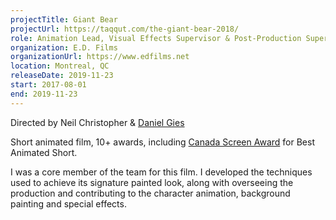 ```yaml
---
projectTitle: Giant Bear
projectUrl: https://taqqut.com/the-giant-bear-2018/
role: Animation Lead, Visual Effects Supervisor & Post-Production Supervisor
organization: E.D. Films
organizationUrl: https://www.edfilms.net
location: Montreal, QC
releaseDate: 2019-11-23
start: 2017-08-01
end: 2019-11-23
---
```


Directed by Neil Christopher & [Daniel Gies](#)

Short animated film, 10+ awards, including [Canada Screen Award](#) for Best Animated Short.

I was a core member of the team for this film. I developed the techniques used to achieve its signature painted look, along with overseeing the production and contributing to the character animation, background painting and special effects.
